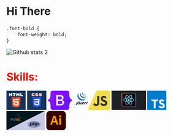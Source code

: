 

# Hi There


    .font-bold {
	    font-weight: bold;
    }




 ![Github stats 2](https://github-readme-stats.vercel.app/api?username=zeynepbacaksiiz&show_icons=true&theme=radical)
<div class="container-fluid">
  <div class="row">
    <h1 style="color:red">Skills:</h1>
    <img src="k.webp" width="%14.28" height="50px">
      <img src="g.png" width="%14.28" height="50px">
         <img src="c.png" width="%14.28" height="50px">
       <img src="a.webp" width="%14.28" height="50px">
         <img src="e.svg" width="%14.28" height="50px">
           <img src="f.svg" width="%14.28" height="50px">
         <img src="d.jpeg" width="%14.28" height="50px">
       <img src="b.png" width="%14.28" height="50px">
  </div>
</div>


